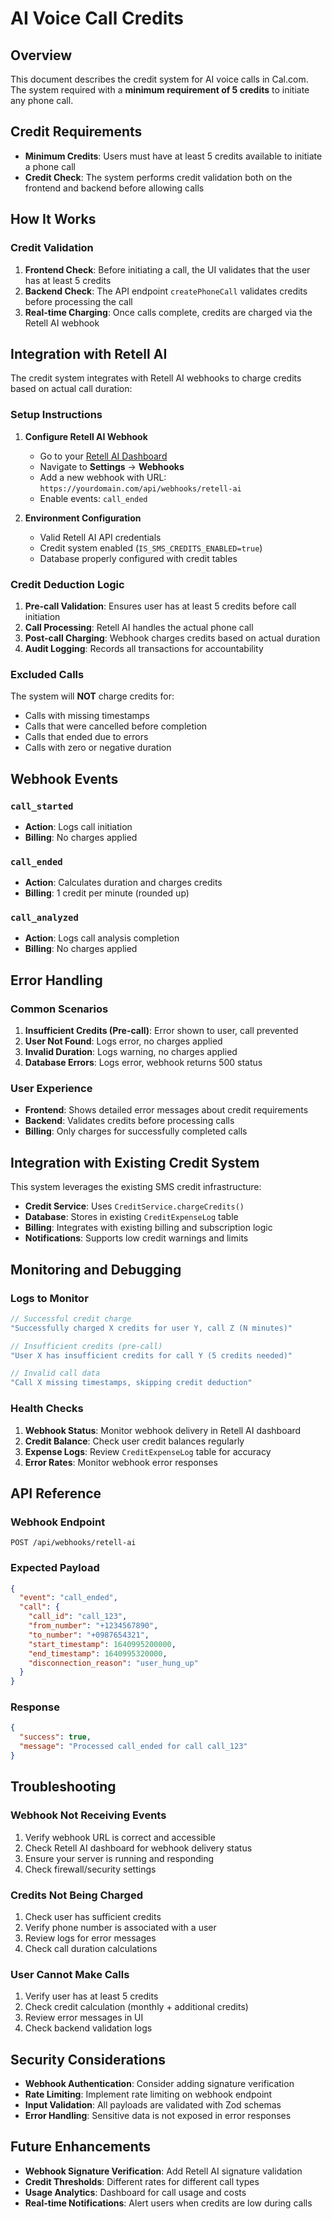 # AI Voice Call Credits

## Overview

This document describes the credit system for AI voice calls in Cal.com. The system required with a **minimum requirement of 5 credits** to initiate any phone call.

## Credit Requirements

- **Minimum Credits**: Users must have at least 5 credits available to initiate a phone call
- **Credit Check**: The system performs credit validation both on the frontend and backend before allowing calls

## How It Works

### Credit Validation

1. **Frontend Check**: Before initiating a call, the UI validates that the user has at least 5 credits
2. **Backend Check**: The API endpoint `createPhoneCall` validates credits before processing the call
3. **Real-time Charging**: Once calls complete, credits are charged via the Retell AI webhook


## Integration with Retell AI

The credit system integrates with Retell AI webhooks to charge credits based on actual call duration:

### Setup Instructions

1. **Configure Retell AI Webhook**
   - Go to your [Retell AI Dashboard](https://dashboard.retellai.com)
   - Navigate to **Settings** → **Webhooks**
   - Add a new webhook with URL: `https://yourdomain.com/api/webhooks/retell-ai`
   - Enable events: `call_ended`

2. **Environment Configuration**
   - Valid Retell AI API credentials
   - Credit system enabled (`IS_SMS_CREDITS_ENABLED=true`)
   - Database properly configured with credit tables

### Credit Deduction Logic

1. **Pre-call Validation**: Ensures user has at least 5 credits before call initiation
2. **Call Processing**: Retell AI handles the actual phone call
3. **Post-call Charging**: Webhook charges credits based on actual duration
4. **Audit Logging**: Records all transactions for accountability

### Excluded Calls

The system will **NOT** charge credits for:
- Calls with missing timestamps
- Calls that were cancelled before completion
- Calls that ended due to errors
- Calls with zero or negative duration

## Webhook Events

### `call_started`
- **Action**: Logs call initiation
- **Billing**: No charges applied

### `call_ended`
- **Action**: Calculates duration and charges credits
- **Billing**: 1 credit per minute (rounded up)

### `call_analyzed`
- **Action**: Logs call analysis completion
- **Billing**: No charges applied

## Error Handling

### Common Scenarios

1. **Insufficient Credits (Pre-call)**: Error shown to user, call prevented
2. **User Not Found**: Logs error, no charges applied
3. **Invalid Duration**: Logs warning, no charges applied
4. **Database Errors**: Logs error, webhook returns 500 status

### User Experience

- **Frontend**: Shows detailed error messages about credit requirements
- **Backend**: Validates credits before processing calls
- **Billing**: Only charges for successfully completed calls

## Integration with Existing Credit System

This system leverages the existing SMS credit infrastructure:

- **Credit Service**: Uses `CreditService.chargeCredits()` 
- **Database**: Stores in existing `CreditExpenseLog` table
- **Billing**: Integrates with existing billing and subscription logic
- **Notifications**: Supports low credit warnings and limits

## Monitoring and Debugging

### Logs to Monitor

```javascript
// Successful credit charge
"Successfully charged X credits for user Y, call Z (N minutes)"

// Insufficient credits (pre-call)
"User X has insufficient credits for call Y (5 credits needed)"

// Invalid call data
"Call X missing timestamps, skipping credit deduction"
```

### Health Checks

1. **Webhook Status**: Monitor webhook delivery in Retell AI dashboard
2. **Credit Balance**: Check user credit balances regularly
3. **Expense Logs**: Review `CreditExpenseLog` table for accuracy
4. **Error Rates**: Monitor webhook error responses

## API Reference

### Webhook Endpoint

```http
POST /api/webhooks/retell-ai
```

### Expected Payload

```json
{
  "event": "call_ended",
  "call": {
    "call_id": "call_123",
    "from_number": "+1234567890",
    "to_number": "+0987654321",
    "start_timestamp": 1640995200000,
    "end_timestamp": 1640995320000,
    "disconnection_reason": "user_hung_up"
  }
}
```

### Response

```json
{
  "success": true,
  "message": "Processed call_ended for call call_123"
}
```

## Troubleshooting

### Webhook Not Receiving Events

1. Verify webhook URL is correct and accessible
2. Check Retell AI dashboard for webhook delivery status
3. Ensure your server is running and responding
4. Check firewall/security settings

### Credits Not Being Charged

1. Check user has sufficient credits
2. Verify phone number is associated with a user
3. Review logs for error messages
4. Check call duration calculations

### User Cannot Make Calls

1. Verify user has at least 5 credits
2. Check credit calculation (monthly + additional credits)
3. Review error messages in UI
4. Check backend validation logs

## Security Considerations

- **Webhook Authentication**: Consider adding signature verification
- **Rate Limiting**: Implement rate limiting on webhook endpoint
- **Input Validation**: All payloads are validated with Zod schemas
- **Error Handling**: Sensitive data is not exposed in error responses

## Future Enhancements

- **Webhook Signature Verification**: Add Retell AI signature validation
- **Credit Thresholds**: Different rates for different call types
- **Usage Analytics**: Dashboard for call usage and costs
- **Real-time Notifications**: Alert users when credits are low during calls

